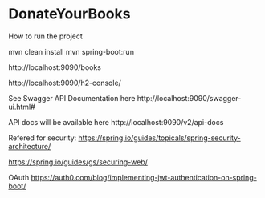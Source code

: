# DonateYourBooks

How to run the project 

mvn clean install
mvn spring-boot:run

http://localhost:9090/books

http://localhost:9090/h2-console/

See Swagger API Documentation here http://localhost:9090/swagger-ui.html#

API docs will be available here http://localhost:9090/v2/api-docs

Refered for security:
https://spring.io/guides/topicals/spring-security-architecture/

https://spring.io/guides/gs/securing-web/

OAuth 
https://auth0.com/blog/implementing-jwt-authentication-on-spring-boot/
